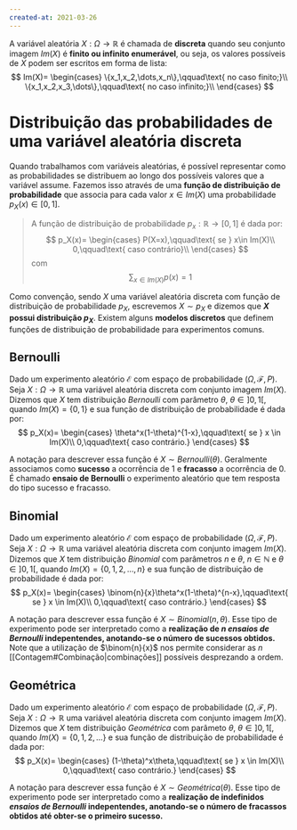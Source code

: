```yaml
---
created-at: 2021-03-26
---
```

A variável aleatória $X:\Omega\rightarrow\mathbb{R}$ é chamada de **discreta** quando seu conjunto imagem $Im(X)$ é **finito ou infinito enumerável**, ou seja, os valores possíveis de $X$ podem ser escritos em forma de lista:
$$
Im(X)=
\begin{cases}
  \{x_1,x_2,\dots,x_n\},\qquad\text{ no caso finito;}\\
  \{x_1,x_2,x_3,\dots\},\qquad\text{ no caso infinito;}\\
\end{cases}
$$

# Distribuição das probabilidades de uma variável aleatória discreta
Quando trabalhamos com variáveis aleatórias, é possível representar como as probabilidades se distribuem ao longo dos possíveis valores que a variável assume. Fazemos isso através de uma **função de distribuição de probabilidade** que associa para cada valor $x\in Im(X)$ uma probabilidade $p_X(x)\in [0,1]$.
>A função de distribuição de probabilidade $p_x:\mathbb{R}\rightarrow[0,1]$ é dada por: $$
p_X(x)=
\begin{cases}
  P(X=x),\qquad\text{ se } x\in Im(X)\\
  0,\qquad\text{ caso contrário}\\
\end{cases}
$$ com$$
\sum_{x\in Im(X)}{p(x)}=1
$$

Como convenção, sendo $X$ uma variável aleatória discreta com função de distribuição de probabilidade $p_X$, escrevemos $X \sim p_X$ e dizemos que **$X$ possui distribuição $p_X$**.
Existem alguns **modelos discretos** que definem funções de distribuição de probabilidade para experimentos comuns.

## Bernoulli
Dado um experimento aleatório $\mathcal{E}$ com espaço de probabilidade $(\Omega, \mathcal{F}, P)$. Seja $X: \Omega \rightarrow \mathbb{R}$ uma variável aleatória discreta com conjunto imagem $Im(X)$. Dizemos que $X$ tem distribuição *Bernoulli* com parâmetro $\theta$, $\theta \in ]0,1[$, quando $Im(X) = \{0,1\}$ e sua função de distribuição de probabilidade é dada por:
$$
p_X(x)=
\begin{cases}
  \theta^x(1-\theta)^{1-x},\qquad\text{ se } x \in Im(X)\\
  0,\qquad\text{ caso contrário.}
\end{cases}
$$

A notação para descrever essa função é $X \sim Bernoulli(\theta)$.
Geralmente associamos como **sucesso** a ocorrência de $1$ e **fracasso** a ocorrência de $0$. É chamado **ensaio de Bernoulli** o experimento aleatório que tem resposta do tipo sucesso e fracasso.

## Binomial
Dado um experimento aleatório $\mathcal{E}$ com espaço de probabilidade $(\Omega, \mathcal{F}, P)$. Seja $X: \Omega \rightarrow \mathbb{R}$ uma variável aleatória discreta com conjunto imagem $Im(X)$. Dizemos que $X$ tem distribuição *Binomial* com parâmetros $n$ e $\theta$, $n \in \mathbb{N}$ e $\theta \in ]0,1[$, quando $Im(X) = \{0,1,2,\dots,n\}$ e sua função de distribuição de probabilidade é dada por:
$$
p_X(x)=
\begin{cases}
  \binom{n}{x}\theta^x(1-\theta)^{n-x},\qquad\text{ se } x \in Im(X)\\
  0,\qquad\text{ caso contrário.}
\end{cases}
$$

A notação para descrever essa função é $X \sim Binomial(n,\theta)$.
Esse tipo de experimento pode ser interpretado como a **realização de $n$ *ensaios de Bernoulli* indepentendes, anotando-se o número de sucessos obtidos.** Note que a utilização de $\binom{n}{x}$ nos permite considerar as $n$ [[Contagem#Combinação|combinações]] possíveis desprezando a ordem.

## Geométrica
Dado um experimento aleatório $\mathcal{E}$ com espaço de probabilidade $(\Omega, \mathcal{F}, P)$. Seja $X: \Omega \rightarrow \mathbb{R}$ uma variável aleatória discreta com conjunto imagem $Im(X)$. Dizemos que $X$ tem distribuição *Geométrica* com parâmeto $\theta$, $\theta \in ]0,1[$, quando $Im(X) = \{0,1,2,\dots\}$ e sua função de distribuição de probabilidade é dada por:
$$
p_X(x)=
\begin{cases}
  (1-\theta)^x\theta,\qquad\text{ se } x \in Im(X)\\
  0,\qquad\text{ caso contrário.}
\end{cases}
$$

A notação para descrever essa função é $X \sim Geométrica(\theta)$.
Esse tipo de experimento pode ser interpretado como a **realização de indefinidos *ensaios de Bernoulli* indepentendes, anotando-se o número de fracassos obtidos até obter-se o primeiro sucesso.**